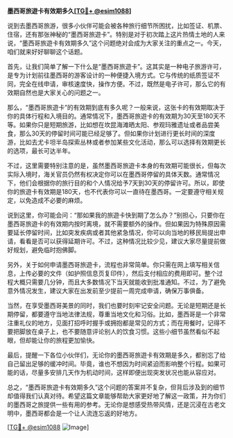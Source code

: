 **墨西哥旅遊卡有效期多久[[TG💪+ @esim1088](https://t.me/s/esim1088)]**

说到去墨西哥旅游，很多小伙伴可能会被各种旅行细节所困扰，比如签证、机票、住宿，还有那张神秘的“墨西哥旅遊卡”。特别是对于初次踏上这片热情土地的人来说，“墨西哥旅遊卡有效期多久”这个问题绝对会成为大家关注的重点之一。今天，咱们就来好好聊聊这个话题。

首先，让我们简单了解一下什么是“墨西哥旅遊卡”。这其实是一种电子旅游许可，是专为计划前往墨西哥的游客设计的一种便捷入境方式。它与传统的纸质签证不同，完全在线申请，审核速度快，操作方便。不过，既然是电子许可，那么它的有效期自然也是大家关心的问题之一。

那么，“墨西哥旅遊卡”的有效期到底有多久呢？一般来说，这张卡的有效期取决于你的具体行程和入境目的。通常情况下，墨西哥旅遊卡的有效期为30天至180天不等。如果你只是短期旅游，比如想在坎昆海滩晒太阳、参观玛雅遗址或者品尝美食，那么30天的停留时间可能已经足够了。但如果你计划进行更长时间的深度游，比如去尤卡坦半岛探索丛林或者参加某些文化活动，那么可以选择有效期更长的选项，最长可达半年。

不过，这里需要特别注意的是，虽然墨西哥旅遊卡本身的有效期可能很长，但每次实际入境时，海关官员仍然有权决定你可以在墨西哥停留的具体天数。通常情况下，他们会根据你的旅行目的和个人情况给予7天到30天的停留许可。所以，即使你的旅遊卡有效期是180天，也不代表你可以一直待在墨西哥。一定要遵守相关规定，以免造成不必要的麻烦。

说到这里，你可能会问：“那如果我的旅遊卡快到期了怎么办？”别担心，只要你在墨西哥旅遊卡的有效期内按时离境，就不需要额外的操作。但如果因为特殊原因需要延长停留时间，比如突发疾病或者其他紧急情况，你可以向当地的移民局提出申请，看看是否可以获得延期许可。不过，这种情况比较少见，建议大家尽量提前做好规划，避免临时抱佛脚。

另外，关于如何申请墨西哥旅遊卡，流程也非常简单。你只需在网上填写相关信息，上传必要的文件（如护照信息页复印件），然后支付相应的费用即可。整个过程大概只需要几分钟，而且大多数情况下当天就能收到批准通知。不过，为了避免意外情况发生，建议大家在出发前至少提前一周完成申请，确保万事俱备。

当然，在享受墨西哥美景的同时，我们也要时刻牢记安全问题。无论是短期还是长期停留，都要遵守当地法律法规，尊重当地文化和习俗。比如，墨西哥是一个非常注重礼仪的地方，见面打招呼时握手或拥抱都是常见的方式；而在用餐时，记得不要把脚放在桌子上，也不要随意评论别人的饮食习惯。这些小细节虽然看似不起眼，但却能让你的旅程更加愉快。

最后，提醒一下各位小伙伴们，无论你的墨西哥旅遊卡有效期是多久，都别忘了给自己留出足够的缓冲时间。毕竟，谁也不想因为时间紧迫而影响整个行程。如果可能的话，尽量多安排几天作为机动时间，这样即便出现突发状况也能从容应对。

总之，“墨西哥旅遊卡有效期多久”这个问题的答案并不复杂，但背后涉及到的细节却值得我们认真对待。希望这篇文章能够帮助大家更好地了解这一政策，并为你们的墨西哥之旅提供一些有用的参考。无论你是想感受热带风情，还是沉浸在古老文明中，墨西哥都会是一个让人流连忘返的好地方。

[[TG💪+ @esim1088](https://t.me/s/esim1088) ![Image](https://i.postimg.cc/4NQfJmqS/Snipaste-2025-05-13-00-14-12.png)]
